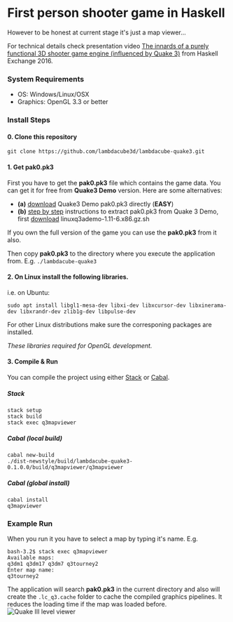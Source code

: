 # First person shooter game in Haskell
However to be honest at current stage it's just a map viewer...

For technical details check presentation video [The innards of a purely functional 3D shooter game engine (influenced by Quake 3)](https://skillsmatter.com/skillscasts/8733-the-innards-of-a-purely-functional-3d-shooter-game-engine-influenced-by-quake-3) from Haskell Exchange 2016.

### System Requirements
- OS: Windows/Linux/OSX
- Graphics: OpenGL 3.3 or better

### Install Steps
#### 0. Clone this repository
```git clone https://github.com/lambdacube3d/lambdacube-quake3.git```

#### 1. Get pak0.pk3
First you have to get the **pak0.pk3** file which contains the game data. You can get it for free from **Quake3 Demo** version. Here are some alternatives:
- **(a)** [download](https://github.com/patdohere/dockerfiles/raw/master/quakejs-stack/quakejs/base/baseq3/pak0.pk3) Quake3 Demo pak0.pk3 directly (**EASY**)
- **(b)** [step by step](https://slackalaxy.wordpress.com/2015/07/05/quake-iii-demo/) instructions to extract pak0.pk3 from Quake 3 Demo, first [download](http://www.filewatcher.com/m/linuxq3ademo-1.11-6.x86.gz.sh.49289300-0.html
) linuxq3ademo-1.11-6.x86.gz.sh

If you own the full version of the game you can use the **pak0.pk3** from it also.

Then copy **pak0.pk3** to the directory where you execute the application from. E.g. ```./lambdacube-quake3```

#### 2. On **Linux** install the following libraries.
   i.e. on Ubuntu:
   ```
   sudo apt install libgl1-mesa-dev libxi-dev libxcursor-dev libxinerama-dev libxrandr-dev zlib1g-dev libpulse-dev
   ```
   For other Linux distributions make sure the corresponing packages are installed.

   *These libraries required for OpenGL development.*

#### 3. Compile & Run

You can compile the project using either [Stack](https://docs.haskellstack.org/en/stable/README/) or [Cabal](https://wiki.haskell.org/Cabal-Install).

##### Stack
```
stack setup
stack build
stack exec q3mapviewer
```

##### Cabal (local build)
```
cabal new-build
./dist-newstyle/build/lambdacube-quake3-0.1.0.0/build/q3mapviewer/q3mapviewer
```

##### Cabal (global install)
```
cabal install
q3mapviewer
```

### Example Run
When you run it you have to select a map by typing it's name. E.g.
```
bash-3.2$ stack exec q3mapviewer
Available maps:
q3dm1 q3dm17 q3dm7 q3tourney2
Enter map name:
q3tourney2
```
The application will search **pak0.pk3** in the current directory and also will create the ```.lc_q3.cache``` folder to cache the compiled graphics pipelines. It reduces the loading time if the map was loaded before. 
![Quake III level viewer](https://raw.githubusercontent.com/csabahruska/quake3/master/lambdacube-dsl-quake3.jpg)
